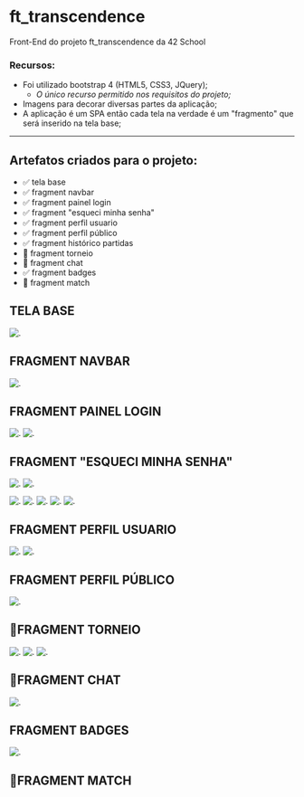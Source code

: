 # ft_transcendence
Front-End do projeto ft_transcendence da 42 School

### Recursos:
- Foi utilizado bootstrap 4 (HTML5, CSS3, JQuery);
  - *O único recurso permitido nos requisitos do projeto;*
- Imagens para decorar diversas partes da aplicação;
- A aplicação é um SPA então cada tela na verdade é um "fragmento" que será inserido na tela base;

---
## Artefatos criados para o projeto:
- ✅ tela base
- ✅ fragment navbar
- ✅ fragment painel login
- ✅ fragment "esqueci minha senha"
- ✅ fragment perfil usuario
- ✅ fragment perfil público
- ✅ fragment histórico partidas
- 🚧 fragment torneio
- 🚧 fragment chat
- ✅ fragment badges
- 🚧 fragment match

## TELA BASE
![.](preview/base.png)


## FRAGMENT NAVBAR
![.](preview/navbar.png)

## FRAGMENT PAINEL LOGIN
![.](preview/login1.png)
![.](preview/login2.png)

## FRAGMENT "ESQUECI MINHA SENHA"
![.](preview/esqueci_minha_senha.png)
![.](preview/esqueci_minha_senha2.png)

![.](preview/login3.png)
![.](preview/login4.png)
![.](preview/login5.png)
![.](preview/login6.png)
![.](preview/login7.png)

## FRAGMENT PERFIL USUARIO
![.](preview/profile1.png)
![.](preview/profile2.png)

## FRAGMENT PERFIL PÚBLICO
![.](preview/public_profile.png)

## 🚧FRAGMENT TORNEIO
![.](preview/tournament1.png)
![.](preview/tournament2.png)
![.](preview/tournament3.png)

## 🚧FRAGMENT CHAT
![.](preview/chat.png)

## FRAGMENT BADGES
![.](preview/badges_galery.png)

## 🚧FRAGMENT MATCH

